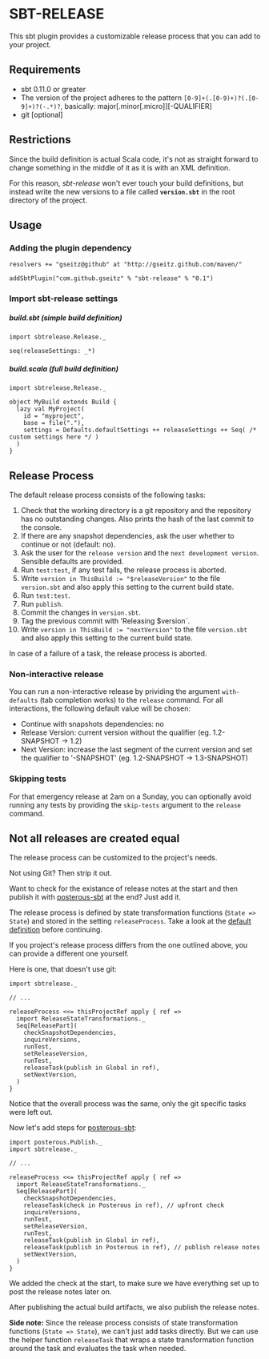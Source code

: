 # SBT-RELEASE
This sbt plugin provides a customizable release process that you can add to your project.

## Requirements
 * sbt 0.11.0 or greater
 * The version of the project adheres to the pattern `[0-9]+(.[0-9)+)?(.[0-9]+)?(-.*)?`, basically: major[.minor[.micro]][-QUALIFIER]
 * git [optional]

## Restrictions
Since the build definition is actual Scala code, it's not as straight forward to change something in the middle of
it as it is with an XML definition.

For this reason, *sbt-release* won't ever touch your build definitions,
but instead write the new versions to a file called **`version.sbt`** in the root directory of the project.


## Usage
### Adding the plugin dependency

    resolvers += "gseitz@github" at "http://gseitz.github.com/maven/"

    addSbtPlugin("com.github.gseitz" % "sbt-release" % "0.1")

### Import sbt-release settings
##### build.sbt (simple build definition)

    import sbtrelease.Release._

    seq(releaseSettings: _*)

##### build.scala (full build definition)

    import sbtrelease.Release._

    object MyBuild extends Build {
      lazy val MyProject(
        id = "myproject",
        base = file("."),
        settings = Defaults.defaultSettings ++ releaseSettings ++ Seq( /* custom settings here */ )
      )
    }

## Release Process
The default release process consists of the following tasks:

 1. Check that the working directory is a git repository and the repository has no outstanding changes. Also prints the hash of the last commit to the console.
 1. If there are any snapshot dependencies, ask the user whether to continue or not (default: no).
 1. Ask the user for the `release version` and the `next development version`. Sensible defaults are provided.
 1. Run `test:test`, if any test fails, the release process is aborted.
 1. Write `version in ThisBuild := "$releaseVersion"` to the file `version.sbt` and also apply this setting to the current build state.
 1. Run `test:test`.
 1. Run `publish`.
 1. Commit the changes in `version.sbt`.
 1. Tag the previous commit with 'Releasing $version`.
 1. Write `version in ThisBuild := "nextVersion"` to the file `version.sbt` and also apply this setting to the current build state.

In case of a failure of a task, the release process is aborted.

### Non-interactive release
You can run a non-interactive release by prividing the argument `with-defaults` (tab completion works) to the `release` command.
For all interactions, the following default value will be chosen:

 * Continue with snapshots dependencies: no
 * Release Version: current version without the qualifier (eg. 1.2-SNAPSHOT -> 1.2)
 * Next Version: increase the last segment of the current version and set the qualifier to '-SNAPSHOT' (eg. 1.2-SNAPSHOT -> 1.3-SNAPSHOT)

### Skipping tests
For that emergency release at 2am on a Sunday, you can optionally avoid running any tests by providing the `skip-tests` argument to the `release` command.

## Not all releases are created equal
The release process can be customized to the project's needs.

Not using Git? Then strip it out.

Want to check for the existance of release notes at the start and then publish it with [posterous-sbt](https://github.com/n8han/posterous-sbt) at the end? Just add it.


The release process is defined by state transformation functions (`State => State`) and stored in the setting `releaseProcess`.
Take a look at the [default definition](https://github.com/gseitz/sbt-release/blob/master/src/main/scala/ReleasePlugin.scala#L49) before continuing.

If you project's release process differs from the one outlined above, you can provide a different one yourself.

Here is one, that doesn't use git:

    import sbtrelease._

    // ...

    releaseProcess <<= thisProjectRef apply { ref =>
      import ReleaseStateTransformations._
      Seq[ReleasePart](
        checkSnapshotDependencies,
        inquireVersions,
        runTest,
        setReleaseVersion,
        runTest,
        releaseTask(publish in Global in ref),
        setNextVersion,
      )
    }

Notice that the overall process was the same, only the git specific tasks were left out.

Now let's add steps for [posterous-sbt](https://github.com/n8han/posterous-sbt):

    import posterous.Publish._
    import sbtrelease._

    // ...

    releaseProcess <<= thisProjectRef apply { ref =>
      import ReleaseStateTransformations._
      Seq[ReleasePart](
        checkSnapshotDependencies,
        releaseTask(check in Posterous in ref), // upfront check
        inquireVersions,
        runTest,
        setReleaseVersion,
        runTest,
        releaseTask(publish in Global in ref),
        releaseTask(publish in Posterous in ref), // publish release notes
        setNextVersion,
      )
    }

We added the check at the start, to make sure we have everything set up to post the release notes later on.

After publishing the actual build artifacts, we also publish the release notes.

**Side note:** Since the release process consists of state transformation functions (`State => State`),
we can't just add tasks directly. But we can use the helper function `releaseTask` that wraps a state transformation
function around the task and evaluates the task when needed.
